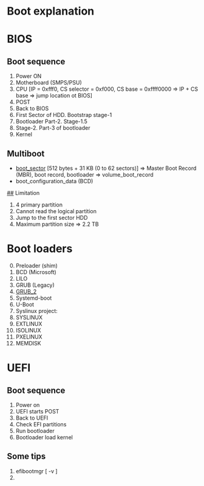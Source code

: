 # Boot explanation

# BIOS
## Boot sequence

1. Power ON
2. Motherboard (SMPS/PSU)
3. CPU [IP = 0xfff0, CS selector = 0xf000, CS base = 0xffff0000 => IP + CS base
   => jump location ot BIOS]
4. POST
5. Back to BIOS
6. First Sector of HDD. Bootstrap stage-1
7. Bootloader Part-2. Stage-1.5
8. Stage-2. Part-3 of bootloader
9. Kernel

## Multiboot

- [boot_sector](boot_sector.md) [512 bytes + 31 KB (0 to 62 sectors)] => Master Boot Record
  (MBR), boot record, bootloader => volume_boot_record
- boot_configuration_data (BCD)

[##](##.md) Limitation

1. 4 primary partition
2. Cannot read the logical partition
3. Jump to the first sector HDD
4. Maximum partition size => 2.2 TB

# Boot loaders
0. Preloader (shim)
1. BCD (Microsoft)
2. LILO
3. GRUB (Legacy)
4. [GRUB_2](GRUB_2.md)
5. Systemd-boot
6. U-Boot
7. Syslinux project:
  1. SYSLINUX
  2. EXTLINUX
  3. ISOLINUX
  4. PXELINUX
  5. MEMDISK


# UEFI

## Boot sequence
1. Power on
2. UEFI starts POST
3. Back to UEFI
4. Check EFI partitions
5. Run bootloader
6. Bootloader load kernel

## Some tips
1. efibootmgr [ -v ]
2. 
